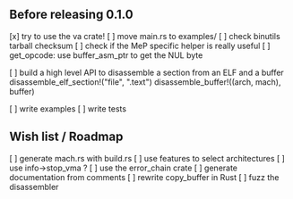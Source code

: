 ## Before releasing 0.1.0

[x] try to use the va crate!
[ ] move main.rs to examples/
[ ] check binutils tarball checksum
[ ] check if the MeP specific helper is really useful
[ ] get_opcode: use buffer_asm_ptr to get the NUL byte

[ ] build a high level API to disassemble a section from an ELF and a buffer
    disassemble_elf_section!("file", ".text")
    disassemble_buffer!((arch, mach), buffer)

[ ] write examples
[ ] write tests

## Wish list / Roadmap

[ ] generate mach.rs with build.rs
[ ] use features to select architectures
[ ] use info->stop_vma ?
[ ] use the error_chain crate
[ ] generate documentation from comments
[ ] rewrite copy_buffer in Rust
[ ] fuzz the disassembler

